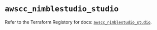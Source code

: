 # `awscc_nimblestudio_studio`

Refer to the Terraform Registory for docs: [`awscc_nimblestudio_studio`](https://registry.terraform.io/providers/hashicorp/awscc/0.70.0/docs/resources/nimblestudio_studio).
